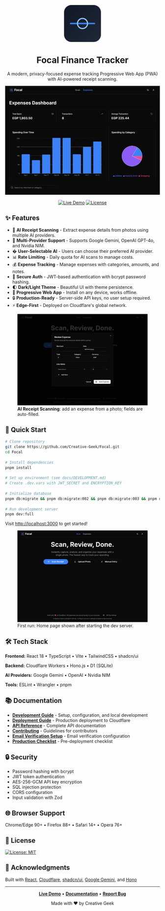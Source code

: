 <div align="center">
  <img src="public/focal-icon.svg" alt="Focal Logo" width="120" height="120" />
  
  # Focal Finance Tracker

A modern, privacy-focused expense tracking Progressive Web App (PWA) with AI-powered receipt scanning.

![Dashboard](images/dashboard.png)

[![Live Demo](https://img.shields.io/badge/demo-live-success)](https://focal.creative-geek.tech)
[![License](https://img.shields.io/badge/license-MIT-blue)]()

</div>

## ✨ Features

- 📸 **AI Receipt Scanning** - Extract expense details from photos using multiple AI providers.
- 🔄 **Multi-Provider Support** - Supports Google Gemini, OpenAI GPT-4o, and Nvidia NIM.
- � **User-Selectable AI** - Users can choose their preferred AI provider.
- 📊 **Rate Limiting** - Daily quota for AI scans to manage costs.
- 💰 **Expense Tracking** - Manage expenses with categories, amounts, and notes.
- 🔐 **Secure Auth** - JWT-based authentication with bcrypt password hashing.
- 🌓 **Dark/Light Theme** - Beautiful UI with theme persistence.
- 📱 **Progressive Web App** - Install on any device, works offline.
- 🔒 **Production-Ready** - Server-side API keys, no user setup required.
- ⚡ **Edge-First** - Deployed on Cloudflare's global network.

<figure>
  <img src="images/add_expense.png" alt="Add Expense form with receipt scanning" width="800">
  <figcaption><strong>AI Receipt Scanning</strong>: add an expense from a photo; fields are auto-filled.</figcaption>
</figure>

## 🚀 Quick Start

```bash
# Clone repository
git clone https://github.com/Creative-Geek/Focal.git
cd Focal

# Install dependencies
pnpm install

# Set up environment (see docs/DEVELOPMENT.md)
# Create .dev.vars with JWT_SECRET and ENCRYPTION_KEY

# Initialize database
pnpm db:migrate && pnpm db:migrate:002 && pnpm db:migrate:003 && pnpm db:migrate:004 && pnpm db:migrate:005 && pnpm db:migrate:006

# Run development server
pnpm dev:full
```

Visit [http://localhost:3000](http://localhost:3000) to get started!

<figure>
  <img src="images/home_page.png" alt="Home page on first run" width="800">
  <figcaption>First run: Home page shown after starting the dev server.</figcaption>
</figure>

## 🛠️ Tech Stack

**Frontend:** React 18 • TypeScript • Vite • TailwindCSS • shadcn/ui

**Backend:** Cloudflare Workers • Hono.js • D1 (SQLite)

**AI Providers:** Google Gemini • OpenAI • Nvidia NIM

**Tools:** ESLint • Wrangler • pnpm

## 📚 Documentation

- **[Development Guide](docs/DEVELOPMENT.md)** - Setup, configuration, and local development
- **[Deployment Guide](docs/DEPLOYMENT.md)** - Production deployment to Cloudflare
- **[API Reference](docs/API.md)** - Complete API documentation
- **[Contributing](docs/CONTRIBUTING.md)** - Guidelines for contributors
- **[Email Verification Setup](docs/EMAIL_VERIFICATION_SETUP.md)** - Email verification configuration
- **[Production Checklist](docs/PRODUCTION_CHECKLIST.md)** - Pre-deployment checklist

## 🔒 Security

- Password hashing with bcrypt
- JWT token authentication
- AES-256-GCM API key encryption
- SQL injection protection
- CORS configuration
- Input validation with Zod

## 🌐 Browser Support

Chrome/Edge 90+ • Firefox 88+ • Safari 14+ • Opera 76+

## 📝 License

[![License: MIT](https://img.shields.io/badge/License-MIT-yellow.svg)](https://opensource.org/licenses/MIT)

## 🙏 Acknowledgments

Built with [React](https://react.dev), [Cloudflare](https://cloudflare.com), [shadcn/ui](https://ui.shadcn.com), [Google Gemini](https://ai.google.dev), and [Hono](https://hono.dev)

---

<div align="center">

**[Live Demo](https://focal.creative-geek.tech)** • **[Documentation](docs/DEVELOPMENT.md)** • **[Report Bug](https://github.com/Creative-Geek/Focal/issues)**

Made with ❤️ by Creative Geek

</div>
